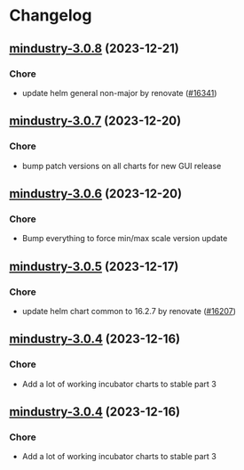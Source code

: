 # Changelog



## [mindustry-3.0.8](https://github.com/truecharts/charts/compare/mindustry-3.0.7...mindustry-3.0.8) (2023-12-21)

### Chore

- update helm general non-major by renovate ([#16341](https://github.com/truecharts/charts/issues/16341))
  
  


## [mindustry-3.0.7](https://github.com/truecharts/charts/compare/mindustry-3.0.6...mindustry-3.0.7) (2023-12-20)

### Chore

- bump patch versions on all charts for new GUI release
  
  


## [mindustry-3.0.6](https://github.com/truecharts/charts/compare/mindustry-3.0.5...mindustry-3.0.6) (2023-12-20)

### Chore

- Bump everything to force min/max scale version update
  
  


## [mindustry-3.0.5](https://github.com/truecharts/charts/compare/mindustry-3.0.4...mindustry-3.0.5) (2023-12-17)

### Chore

- update helm chart common to 16.2.7 by renovate ([#16207](https://github.com/truecharts/charts/issues/16207))
  
  


## [mindustry-3.0.4](https://github.com/truecharts/charts/compare/mindustry-2.0.12...mindustry-3.0.4) (2023-12-16)

### Chore

- Add a lot of working incubator charts to stable part 3
  
  


## [mindustry-3.0.4](https://github.com/truecharts/charts/compare/mindustry-2.0.12...mindustry-3.0.4) (2023-12-16)

### Chore

- Add a lot of working incubator charts to stable part 3
  
  